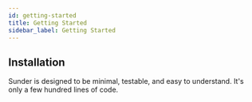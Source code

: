 ```yaml
---
id: getting-started
title: Getting Started
sidebar_label: Getting Started
---
```


## Installation

Sunder is designed to be minimal, testable, and easy to understand. It's only a few hundred lines of code. 